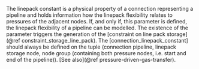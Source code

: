 The linepack constant is a physical property of a connection representing a pipeline and holds information how the linepack flexibility relates to pressures of the adjacent nodes.
If, and only if, this parameter is defined, the linepack flexibility of a pipeline can be modelled.
The existence of the parameter triggers the generation of the [constraint on line pack storage](@ref constraint_storage_line_pack). The [connection\_linepack\_constant] should always be defined on the tuple (connection pipeline, linepack storage node, node group (containing both pressure nodes, i.e. start and end of the pipeline)).
[See also](@ref pressure-driven-gas-transfer).
